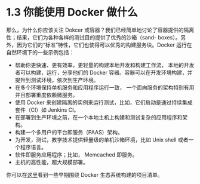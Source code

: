 # 1.3 你能使用 Docker 做什么

那么，为什么你应该关注 Dokcer 或容器？我们已经简单地讨论了容器提供的隔离性；结果，它们为各种各样的测试目的提供了优秀的沙箱（sand- boxes）。另外，因为它们的“标准”特性，它们也使得可以优秀的构建服务块。Docker 运行在自然环境下的一些示例包括：

- 帮助你更快速、更有效率，更轻量的构建本地开发和构建工作流， 本地的开发者可以构建，运行，分享他们的 Docker 容器。容器可以在开发环境构建，并提升到测试环境，依次到生产环境。 
- 在多个环境保持单机服务和应用程序运行一致， 一个面向服务的架构特别有用并且部署重度依赖微服务。
- 使用 Docker 来创建隔离的实例来运行测试，比如，它们启动是通过持续集成套件（CI）如 Jenkins CI。
- 在部署到生产环境之前，在一个本地主机上构建和测试复杂的应用程序和架构。
- 构建一个多用户的平台即服务（PAAS）架构。
- 为开发，测试，教学技术提供轻量级的单机沙箱环境，比如 Unix shell 或者一个程序语言。
- 软件即服务应用程序；比如， Memcached 即服务。
- 主机的高性能，超大规模部署。

你可以在[这里][1]看到一些早期围绕 Docker 生态系统构建的项目清单。


  [1]: http://blog.docker.com/2013/07/docker-projects-from-the-docker-community/